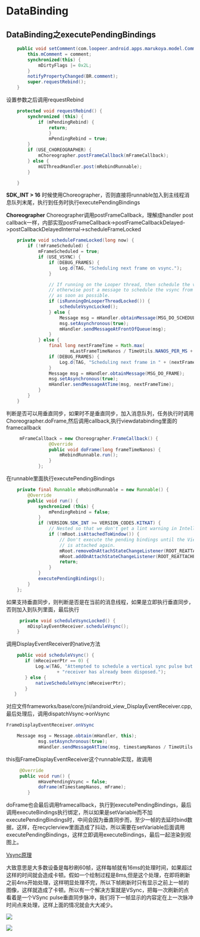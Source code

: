 # DataBinding
## DataBinding之executePendingBindings

```java
	public void setComment(com.loopeer.android.apps.marukoya.model.Comment comment) {
        this.mComment = comment;
        synchronized(this) {
            mDirtyFlags |= 0x2L;
        }
        notifyPropertyChanged(BR.comment);
        super.requestRebind();
    }
```
设置参数之后调用requestRebind
```java
	protected void requestRebind() {
		synchronized (this) {
			if (mPendingRebind) {
				return;
				}
				mPendingRebind = true;
        }
        if (USE_CHOREOGRAPHER) {
			mChoreographer.postFrameCallback(mFrameCallback);
        } else {
            mUIThreadHandler.post(mRebindRunnable);
        }

    }
```
**SDK_INT > 16** 时候使用Choreographer，否则直接将runnable加入到主线程消息队列末尾，执行到任务时执行executePendingBindings

**Choreographer**
Choreographer调用postFrameCallback，理解成handler post callback一样，内部实现postFrameCallback->postFrameCallbackDelayed->postCallbackDelayedInternal->scheduleFrameLocked

```java
    private void scheduleFrameLocked(long now) {
        if (!mFrameScheduled) {
            mFrameScheduled = true;
            if (USE_VSYNC) {
                if (DEBUG_FRAMES) {
                    Log.d(TAG, "Scheduling next frame on vsync.");
                }

                // If running on the Looper thread, then schedule the vsync immediately,
                // otherwise post a message to schedule the vsync from the UI thread
                // as soon as possible.
                if (isRunningOnLooperThreadLocked()) {
                    scheduleVsyncLocked();
                } else {
                    Message msg = mHandler.obtainMessage(MSG_DO_SCHEDULE_VSYNC);
                    msg.setAsynchronous(true);
                    mHandler.sendMessageAtFrontOfQueue(msg);
                }
            } else {
                final long nextFrameTime = Math.max(
                        mLastFrameTimeNanos / TimeUtils.NANOS_PER_MS + sFrameDelay, now);
                if (DEBUG_FRAMES) {
                    Log.d(TAG, "Scheduling next frame in " + (nextFrameTime - now) + " ms.");
                }
                Message msg = mHandler.obtainMessage(MSG_DO_FRAME);
                msg.setAsynchronous(true);
                mHandler.sendMessageAtTime(msg, nextFrameTime);
            }
        }
    }
```

判断是否可以用垂直同步，如果时不是垂直同步，加入消息队列，任务执行时调用Choreographer.doFrame,然后调用callback,执行viewdatabinding里面的framecallback

```java
	 mFrameCallback = new Choreographer.FrameCallback() {
                @Override
                public void doFrame(long frameTimeNanos) {
                    mRebindRunnable.run();
                }
            };
```          
在runnable里面执行executePendingBindings
```java            
    private final Runnable mRebindRunnable = new Runnable() {
        @Override
        public void run() {
            synchronized (this) {
                mPendingRebind = false;
            }
            if (VERSION.SDK_INT >= VERSION_CODES.KITKAT) {
                // Nested so that we don't get a lint warning in IntelliJ
                if (!mRoot.isAttachedToWindow()) {
                    // Don't execute the pending bindings until the View
                    // is attached again.
                    mRoot.removeOnAttachStateChangeListener(ROOT_REATTACHED_LISTENER);
                    mRoot.addOnAttachStateChangeListener(ROOT_REATTACHED_LISTENER);
                    return;
                }
            }
            executePendingBindings();
        }
    };
```
如果支持垂直同步，则判断是否是在当前的消息线程，如果是立即执行垂直同步，否则加入到队列里面，最后执行
```java
	 private void scheduleVsyncLocked() {
        mDisplayEventReceiver.scheduleVsync();
    }
```
 调用DisplayEventReceiver的native方法
 ```java
     public void scheduleVsync() {
        if (mReceiverPtr == 0) {
            Log.w(TAG, "Attempted to schedule a vertical sync pulse but the display event "
                    + "receiver has already been disposed.");
        } else {
            nativeScheduleVsync(mReceiverPtr);
        }
    }
```
对应文件frameworks/base/core/jni/android_view_DisplayEventReceiver.cpp,最后处理后，调用dispatchVsync->onVsync
```java
FrameDisplayEventReceiver.onVsync

	Message msg = Message.obtain(mHandler, this);
            msg.setAsynchronous(true);
            mHandler.sendMessageAtTime(msg, timestampNanos / TimeUtils.NANOS_PER_MS);
```
this指FrameDisplayEventReceiver这个runnable实现，故调用
```java
	 @Override
	 public void run() {
            mHavePendingVsync = false;
            doFrame(mTimestampNanos, mFrame);
        }
```
doFrame也会最后调用framecallback，执行到executePendingBindings，最后调用executeBindings执行绑定，所以如果是setVariable而不加executePendingBindings时，中间会因为垂直同步而，至少一帧的去延时bind数据，这样，在recyclerview里面造成了抖动，所以需要在setVariable后面调用executePendingBindings，这样立即调用executeBindings，最后一起渲染到视图上。

[Vsync原理](http://www.androidpolice.com/2012/07/12/getting-to-know-android-4-1-part-3-project-butter-how-it-works-and-what-it-added/)

大致意思是大多数设备是每秒刷60帧，这样每帧就有16ms的处理时间，如果超过这样的时间就会造成卡顿。假如一个绘制过程是8ms,但是这个处理，在即将刷新之前4ms开始处理，这样明显处理不完，所以下帧刷新时只有显示之前上一帧的图像，这样就造成了卡顿。所以有一个解决方案就是VSync，把每一次刷新的点看着是一个VSync pulse垂直同步脉冲，我们将下一帧显示的内容定在上一次脉冲时间点来处理，这样上面的情况就会大大减少。

![](/Users/todou/Documents/learn/note/databinding/vsync-01.png)

![](/Users/todou/Documents/learn/note/databinding/vsync-02.png)
